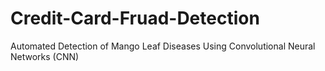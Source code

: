 # Credit-Card-Fruad-Detection
Automated Detection of Mango Leaf Diseases Using Convolutional Neural Networks (CNN)
